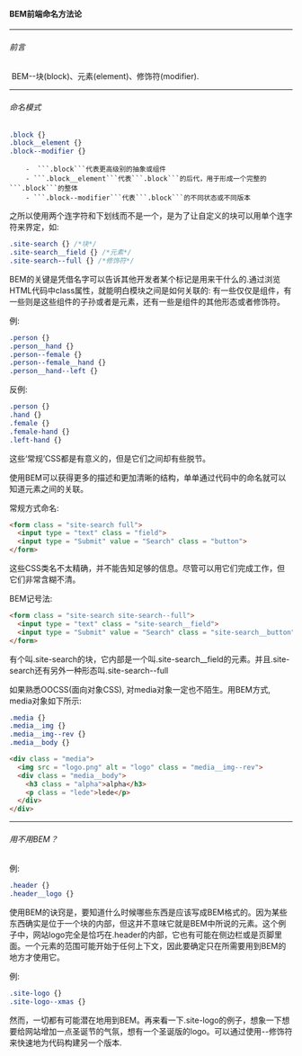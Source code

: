 #### BEM前端命名方法论

---

###### 前言

​	BEM--块(block)、元素(element)、修饰符(modifier).

---

###### 命名模式

 ```css
.block {}
.block__element {}
.block--modifier {}
 ```

        -  ```.block```代表更高级别的抽象或组件
        - ```.block__element```代表```.block```的后代，用于形成一个完整的```.block```的整体
        - ```.block--modifier```代表```.block```的不同状态或不同版本

之所以使用两个连字符和下划线而不是一个，是为了让自定义的块可以用单个连字符来界定，如:

```css
.site-search {} /*块*/
.site-search__field {} /*元素*/
.site-search--full {} /*修饰符*/
```

BEM的关键是凭借名字可以告诉其他开发者某个标记是用来干什么的.通过浏览HTML代码中class属性，就能明白模块之间是如何关联的: 有一些仅仅是组件，有一些则是这些组件的子孙或者是元素，还有一些是组件的其他形态或者修饰符。

例:

```css
.person {}
.person__hand {}
.person--female {}
.person--female__hand {}
.person__hand--left {}
```

反例:

```css
.person {}
.hand {}
.female {}
.female-hand {}
.left-hand {}
```

这些‘常规’CSS都是有意义的，但是它们之间却有些脱节。

使用BEM可以获得更多的描述和更加清晰的结构，单单通过代码中的命名就可以知道元素之间的关联。

常规方式命名:

```html
<form class = "site-search full">
  <input type = "text" class = "field">
  <input type = "Submit" value = "Search" class = "button">
</form>
```

这些CSS类名不太精确，并不能告知足够的信息。尽管可以用它们完成工作，但它们非常含糊不清。

BEM记号法:

```html
<form class = "site-search site-search--full">
  <input type = "text" class = "site-search__field">
  <input type = "Submit" value = "Search" class = "site-search__button">
</form>  
```

有个叫.site-search的块，它内部是一个叫.site-search__field的元素。并且.site-search还有另外一种形态叫.site-search--full

如果熟悉OOCSS(面向对象CSS), 对media对象一定也不陌生。用BEM方式, media对象如下所示:

```css
.media {}
.media__img {}
.media__img--rev {}
.media__body {}
```

```html
<div class = "media">
  <img src = "logo.png" alt = "logo" class = "media__img--rev">
  <div class = "media__body">
    <h3 class = "alpha">alpha</h3>
    <p class = "lede">lede</p>
  </div>
</div> 
```

---

###### 用不用BEM？

例:

```css
.header {}
.header__logo {}
```

​	使用BEM的诀窍是，要知道什么时候哪些东西是应该写成BEM格式的。因为某些东西确实是位于一个块的内部，但这并不意味它就是BEM中所说的元素。这个例子中，网站logo完全是恰巧在.header的内部，它也有可能在侧边栏或是页脚里面。一个元素的范围可能开始于任何上下文，因此要确定只在所需要用到BEM的地方才使用它。

例:

```css
.site-logo {}
.site-logo--xmas {}
```

​	然而，一切都有可能潜在地用到BEM。再来看一下.site-logo的例子，想象一下想要给网站增加一点圣诞节的气氛，想有一个圣诞版的logo。可以通过使用--修饰符来快速地为代码构建另一个版本.


